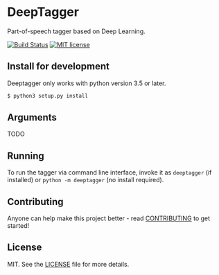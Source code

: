 # DeepTagger

Part-of-speech tagger based on Deep Learning.

[![Build Status](https://travis-ci.com/mtreviso/deeptagger.svg?token=x2rssmYXXPdD5p8iqKt2&branch=master)](https://travis-ci.com/mtreviso/deeptagger)
[![MIT license](https://img.shields.io/badge/License-MIT-blue.svg)](https://lbesson.mit-license.org/)

## Install for development

Deeptagger only works with python version 3.5 or later.

```bash
$ python3 setup.py install
```

## Arguments

TODO

## Running

To run the tagger via command line interface, invoke it as ``deeptagger`` (if installed) or ``python -m deeptagger`` (no install required).


## Contributing
Anyone can help make this project better - read [CONTRIBUTING](CONTRIBUTING.md) to get started!


## License
MIT. See the [LICENSE](LICENSE) file for more details.


[fury-url]: http://badge.fury.io/py/deeptagger
[fury-image]: https://badge.fury.io/py/deeptagger.png

[wercker-url]: https://app.wercker.com/project/bykey/ae54e4602a25de7b7eb041eaf0b61b63
[wercker-image]: https://app.wercker.com/status/ae54e4602a25de7b7eb041eaf0b61b63/s/master "wercker status"
